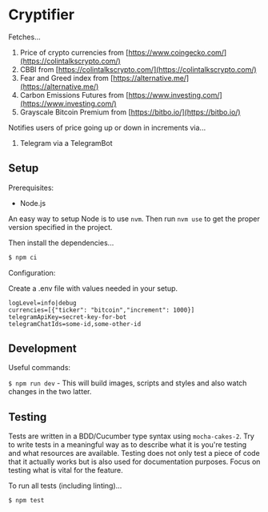 # Cryptifier

Fetches...

1. Price of crypto currencies from [https://www.coingecko.com/](https://colintalkscrypto.com/)
2. CBBI from [https://colintalkscrypto.com/](https://colintalkscrypto.com/)
3. Fear and Greed index from [https://alternative.me/](https://alternative.me/)
4. Carbon Emissions Futures from [https://www.investing.com/](https://www.investing.com/)
5. Grayscale Bitcoin Premium from [https://bitbo.io/](https://bitbo.io/)

Notifies users of price going up or down in increments via...

1. Telegram via a TelegramBot

## Setup

Prerequisites:

- Node.js

An easy way to setup Node is to use `nvm`. Then run `nvm use` to get the proper version specified in the project.

Then install the dependencies...

```bash
$ npm ci
```

Configuration:

Create a .env file with values needed in your setup.

```
logLevel=info|debug
currencies=[{"ticker": "bitcoin","increment": 1000}]
telegramApiKey=secret-key-for-bot
telegramChatIds=some-id,some-other-id
```

## Development

Useful commands:

`$ npm run dev` - This will build images, scripts and styles and also watch changes in the two latter.

## Testing

Tests are written in a BDD/Cucumber type syntax using `mocha-cakes-2`. Try to write tests in a meaningful way as to 
describe what it is you're testing and what resources are available. Testing does not only test a piece of code that it 
actually works but is also used for documentation purposes. Focus on testing what is vital for the feature.

To run all tests (including linting)...

```bash
$ npm test
```
